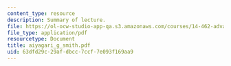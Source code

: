 ```yaml
---
content_type: resource
description: Summary of lecture.
file: https://ol-ocw-studio-app-qa.s3.amazonaws.com/courses/14-462-advanced-macroeconomics-ii-spring-2004/63dfd29c29afdbcc7ccf7e093f169aa9_aiyagari_g_smith.pdf
file_type: application/pdf
resourcetype: Document
title: aiyagari_g_smith.pdf
uid: 63dfd29c-29af-dbcc-7ccf-7e093f169aa9
---
```

